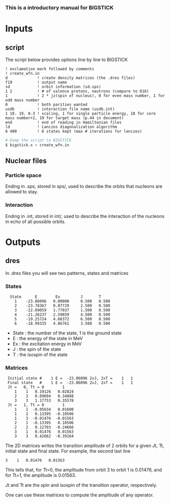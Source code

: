 ### This is a introductory manual for BIGSTICK


# Inputs

## script
The script below provides options line by line to BIGSTICK
```
! exclamation mark followed by comments
! create_wfn.in
d             ! create density matrices (the .dres files)
f19           ! output name
sd            ! orbit information (sd.sps)
1 2           ! # of valence protons, neutrons (compare to O16)
1             ! 2 * jz(spin of nucleus), 0 for even mass number, 1 for odd mass number
0             ! both parities wanted
usdb          ! interaction file name (usdb.int)
1 18. 19. 0.3 ! scaling, 1 for single particle energy, 18 for core mass number+2, 19 for target mass (p.44 in document)
end           ! end of reading in Hamiltonian files
ld            ! Lanczos diagonalization algorithm
6 400         ! 6 states kept (max # iterations for lanczos)
```


```sh
# Dump the script to BIGSTICK
$ bigstick.x < create_wfn.in
```


## Nuclear files

### Particle space
Ending in .sps, stored in sps/, used to describe the orbits that nucleons are allowed to stay.


### Interaction
Ending in .int, stored in int/, used to describe the interaction of the nucleons in echo of all possible orbits.


# Outputs

## dres
In .dres files you will see two patterns, states and matrices

### States
```
  State      E        Ex         J       T
    1    -23.86096   0.00000     0.500   0.500
    2    -23.78367   0.07729     2.500   0.500
    3    -22.09059   1.77037     1.500   0.500
    4    -21.26237   2.59859     4.500   0.500
    5    -19.25724   4.60372     6.500   0.500
    6    -18.99335   4.86761     3.500   0.500
```

- State : the number of the state, 1 is the ground state
- E : the energy of the state in MeV
- Ex : the excitation energy in MeV
- J : the spin of the state
- T : the isospin of the state


### Matrices
```
 Initial state #    1 E =  -23.86096 2xJ, 2xT =    1   1
 Final state   #    1 E =  -23.86096 2xJ, 2xT =    1   1
 Jt =   0, Tt = 0        1
    1    1   0.19126   0.02824
    2    2   0.89604   0.34888
    3    3   1.17753   0.35578
 Jt =   1, Tt = 0        1
    1    1  -0.05634   0.01600
    1    2   0.13395  -0.10506
    1    3  -0.01476  -0.01563
    2    1  -0.13395   0.10506
    2    2   0.12703  -0.24666
    3    1   0.01476   0.01563
    3    3   0.42662  -0.39164
```
The 2D matrices writes the transition amplitude of 2 orbits for a given Jt, Tt, initial state and final state. For example, the second last line
```
3    1   0.01476   0.01563
```
This tells that, for Tt=0, the amplitude from orbit 3 to orbit 1 is 0.01476, and for Tt=1, the amplitude is 0.01563.

Jt and Tt are the spin and isospin of the transition operator, respectively.

One can use these matrices to compute the amplitude of any operator.